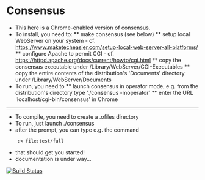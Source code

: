 # Consensus

* This here is a Chrome-enabled version of consensus.
* To install, you need to:
** make consensus (see below)
** setup local WebServer on your system - cf. https://www.maketecheasier.com/setup-local-web-server-all-platforms/
** configure Apache to permit CGI - cf. https://httpd.apache.org/docs/current/howto/cgi.html
** copy the consensus executable under /Library/WebServer/CGI-Executables
** copy the entire contents of the distribution's 'Documents' directory under /Library/WebServer/Documents
* To run, you need to
** launch consensus in operator mode, e.g. from the distribution's directory type './consensus -moperator'
** enter the URL 'localhost/cgi-bin/consensus' in Chrome

----

* To compile, you need to create a .ofiles directory
* To run, just launch ./consensus
* after the prompt, you can type e.g. the command
```
    :< file:test/full
```
* that should get you started!
* documentation is under way...


[![Build Status](https://travis-ci.org/Eyescale/Consensus.svg?branch=master)](https://travis-ci.org/Eyescale/Consensus)
